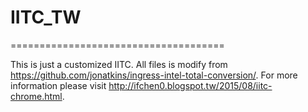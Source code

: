 # IITC_TW
=====================================

This is just a customized IITC.
All files is modify from https://github.com/jonatkins/ingress-intel-total-conversion/.
For more information please visit http://ifchen0.blogspot.tw/2015/08/iitc-chrome.html.
